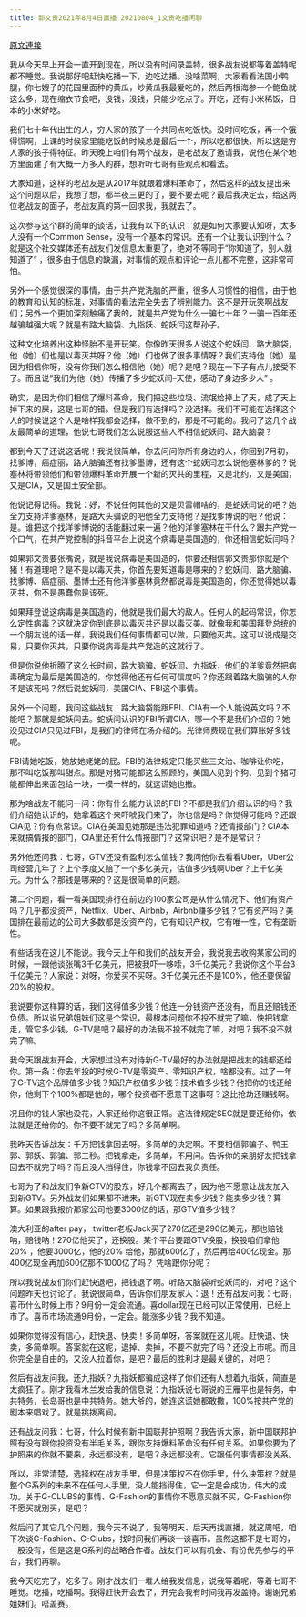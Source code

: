 ```yaml
---
title: 郭文贵2021年8月4日直播 20210804_1文贵吃播闲聊
---
```


[原文連接](https://gnews.org/ThreadView/53481460)

我从今天早上开会一直开到现在，所以没有时间录盖特，很多战友说都等着盖特呢都不睡觉。我说那好吧赶快吃播一下，边吃边播。没啥菜啊，大家看看法国小鸭腿，你七嫂子的花园里面种的黄瓜，炒黄瓜我最爱吃的，然后两根海参一个鲍鱼就这么多，现在缩衣节食吧，没钱，没钱，只能少吃点了。开吃，还有小米稀饭，日本的小米好吃。


我们七十年代出生的人，穷人家的孩子一个共同点吃饭快。没时间吃饭，再一个饿得慌啊，上课的时候家里能吃饭的时候总是最后一个，所以吃都很快，所以这是穷人家的孩子得特征。昨天晚上咱们有两个战友，是老战友了邀请我，说他在某个地方里面建了有大概一万多人的群，想听听七哥有些观点和看法。


大家知道，这样的老战友是从2017年就跟着爆料革命了，然后这样的战友提出来这个问题以后，我想了想，都半夜三更的了，要不要去呢？最后我决定去，给这两位老战友的面子，老战友真的第一回求我，我就去了。


这次参与这个群的简单的谈话，让我有以下的认识：就是如何大家要认知呀，太多人没有一个Common Sense，没有一个基本的常识。还有一个让我认识到什么？就是这个社交媒体还有战友们发信息太重要了，绝对不等同于“你知道了，别人就知道了” ，很多由于信息的缺漏，对事情的观点和评论一点儿都不完整，这非常可怕。


另外一个感觉很深的事情，由于共产党洗脑的严重，很多人习惯性的相信，由于他的教育和认知的标准，对事情的看法完全失去了辨别能力。这不是开玩笑啊战友们；另外一个更加深刻触痛了我的，就是共产党为什么一骗七十年？一骗一百年还越骗越强大呢？就是有路大脑袋、九指妖、蛇妖闫这帮孙子。


这种文化培养出这种怪胎不是开玩笑。你像昨天很多人说这个蛇妖闫、路大脑袋，他（她）们也是以毒灭共呀？他（她）们也做了很多事情呀？我们支持他（她）是因为相信你呀，没有你我们怎么相信他（她）呢？是吧？现在一下子有点儿接受不了。而且说“我们为他（她）传播了多少蛇妖闫&ndash;天使，感动了身边多少人” 。


确实，是因为你们相信了爆料革命，我们把这些垃圾、流氓给捧上了天，成了天上掉下来的屎，这是七哥的错。但是我们有选择吗？没选择。我们不可能在选择这个人的时候说这个人是啥样我都会选择，做不到的，那是不可能的。我问了这几个战友最简单的道理，他说七哥我们怎么说服这些人不相信蛇妖闫、路大脑袋？


都到今天了还说这话呢！我说很简单，你去问问你所有身边的人，你回到7月初，找爹博，癌症丽，路大脑骗还有找爹墨博，还有这个蛇妖闫怎么说他塞林爹的？说塞林将带领他们和带领爆料革命开展一个新的灭共的里程，又是北约，又是美国，又是CIA，又是国土安全部。


他说记得记得。我说：好，不说任何其他的又是贝雷帽啥的，是蛇妖闫说的吧？她全力支持洋爹塞林，是路大头骗说的吧他全力支持他？是找爹博说的吧？他说：是。谁把这个找洋爹博说的话能翻过来一遍？他的洋爹塞林在干什么？跟共产党一个口气，在共产党控制的抖音平台上说这个病毒是美国造的，你还相信蛇妖闫吗？


如果郭文贵要张嘴说，就是我说病毒是美国造的，你要还相信郭文贵那你就是个猪！有道理吧？是不是以毒灭共，你首先要知道毒是哪来的？蛇妖闫、路大脑骗、找爹博、癌症丽、墨博士还有他洋爹塞林竟然都说毒是美国造的，你还觉得她以毒灭共，你不是愚蠢你是该死。


如果拜登说这病毒是美国造的，他就是我们最大的敌人。任何人的起码常识，你怎么定性病毒？这就决定你到底是以毒灭共还是以毒灭美。就像我和美国拜登总统的一个朋友说的话一样，我说我们任何事情都可以做，只要他灭共。这可以说成是交易，只要你灭共，只要你说病毒是共产党造的这就行了。


但是你说他折腾了这么长时间，路大脑骗、蛇妖闫、九指妖，他们的洋爹竟然把病毒确定为最后是美国造的，你觉得他还有任何可信度吗？你还跟着路大脑骗的人你不是该死吗？然后说蛇妖闫，美国CIA、FBI这个事情。


另外一个问题，我问这些战友：路大脑袋能跟FBI、CIA有一个人能说英文吗？不能吧？那就是蛇妖闫去。蛇妖闫认识的FBI所谓CIA，哪一个不是我们介绍的？她没见过CIA只见过FBI，是我们的律师在场介绍的。光律师费现在我们算账好多钱呢。


FBI请她吃饭，她放她姥姥的屁。FBI的法律规定只能买些三文治、咖啡让你吃，那不叫吃饭那叫甜点。那是对猪可能都这么照顾的，美国人见到个狗、见到个猪可能都伸出来面包给一块，一模一样的，就这谎她也撒。


那为啥战友不能问一问：你有什么能力认识的FBI？不都是我们介绍认识的吗？我们介绍她认识的，她拿着这个来吓唬我们来了，你也信是吗？你觉得可能吗？还跟CIA见？你有点常识。CIA在美国见她那是违法犯罪知道吗？还情报部门？CIA本来就搞情报的部门，CIA里还有什么情报部门？这常识吧？是不是常识？


另外他还问我：七哥，GTV还没有盈利怎么值钱？我问他你去看看Uber，Uber公司经营几年了？上个季度又赔了一个多亿美元，估值多少钱啊Uber？上千亿美元。为什么？那钱是哪来的？这是很简单的问题。


第二个问题，看一看美国现排行在前边的100家公司是从什么情况下、他们有资产吗？几乎都没资产，Netflix、Uber、Airbnb，Airbnb赚多少钱？它有资产吗？美国排在最前边的公司大多数都是没资产的，它有知识产权，它有唯一性，它有垄断性。


有些话我在这儿不能说。我今天上午和我们的战友开会，我说我去收购某家公司的时候，一跟他谈张嘴3千亿美元，把被我吓一哆嗦，3千亿美元？我说你这个平台3千亿美元？人家说：对呀，你爱买不买呀。3千亿美元还不是100%，他还要保留 20%的股权。


我说要你这样算的话，我们这得值多少钱？他连一分钱资产还没有，而且还赔钱还负债。所以说兄弟姐妹们这是个常识，最根本问题你不投不就完了嘛，快把钱拿走，管它多少钱，G-TV是吧？最好的办法我不投不就完了嘛，对吧？我不投不就完了嘛。


我今天跟战友开会，大家想过没有对待新G-TV最好的办法就是把战友的钱都还给你。第一条：你去年投的时候G-TV是零资产、零知识产权，啥都没有。过了一年了G-TV这个品牌值多少钱？知识产权值多少钱？技术值多少钱？他把你的钱还给你，他剩下个100%都是他的，哪个投资者不愿意干这事呀？这比抢劫还赚钱啊。


况且你的钱人家也没花，人家还给你这很正常。这法律规定SEC就是要还给你，依法就是还给你的。你不要不就完了吗？多简单啊。


我昨天告诉战友：千万把钱拿回去呀。多简单的决定啊。不要相信郭骗子、鸭王郭、郭妖、郭骗、郭三秒。把钱拿走，多简单，不用问。告诉你的亲朋好友把钱拿回去不就完了吗？而且没人挡得住，你钱拿不回去我负责任。


七哥为了和战友们争新GTV的股东，好几个都离去了，因为他不愿意让战友加入到新GTV。另外战友们如果都不进来，新GTV现在卖多少钱？能卖多少钱？算算。如果跟我报价那家公司他要3000亿的话，那GTV值多少钱？


澳大利亚的after pay， twitter老板Jack买了270亿还是290亿美元，那也赔钱呐，赔钱呐！270亿他买了，还换股。某个平台要跟GTV换股，换股咱们拿他20% ，他要3000亿，他的20% 给他，那就600亿了，然后再给400亿现金。那400亿现金再加600亿那不1000亿了吗？ 凭啥跟你分呢？


所以我说战友们你们赶快退吧，把钱退了啊。听路大脑袋听蛇妖闫的，对吧？这个问题昨天也讨论了。我说很简单，告诉你们朋友家人：退！还有战友问我：七哥，喜币什么时候上市？9月份一定会流通。喜dollar现在已经可以正常使用，已经上市了。喜币市场流通9月份，一定会。能涨多少钱？我不知道。


如果你觉得没有信心，赶快退、快卖！多简单呀，答案就在这儿呢。赶快退、快卖，多简单啊。答案就在这呢，退掉、卖掉，不要不就完了吗？还没上市呢。而且你完全是自由的，又没人拉着你，是吧？最后的胜利才是最关键的，对吧？


然后有战友问我，还九指妖？九指妖都骗成这样了你们还有人想着九指妖，简直是太疯狂了。刚才我看木兰发给我的信息说：九指妖说七哥说的王雁平也是特务，中共特务，长岛哥也是中共特务。她大爷的，她连这谎她都敢撒，100%按共产党的剧本来唱戏了。就是挑拨离间。


还有战友问我：七哥，什么时候有新中国联邦护照啊？我告诉大家，新中国联邦护照有没有跟你投资没有半毛关系，跟你支持爆料革命没有任何关系。如果你要为了护照来的你就不要来，永远都没有，是吧？永远都没有。它跟任何事情都没关系。


所以，非常清楚，选择权在战友手里，但是决策权不在你手里，什么决策权？就是整个G系列的未来不在任何人手里，没人能挡得住，它一定是会成功，伟大的成功。关于G-CLUBS的事情、G-Fashion的事情你不愿意买就不买，G-Fashion你不愿买就别买，是吧？


然后问了其它几个问题，我今天不说了，我等明天、后天再找直播，就这周吧，咱下次谈G-Fashion、G-Clubs，找时间我们再谈一谈喜币。虽然这都不是七哥的，一股没有，但是这是G系列的战略合作者。战友们可以有机会、有份优先参与的平台，我们再聊。


我今天吃完了，吃多了。刚才战友们一堆人给我发信息，说我等着呢，等着七哥不睡觉。吃播，吃播啊。我得赶快开会去了，开完会我有时间我再发盖特。谢谢兄弟姐妹们。唔盖赛。
